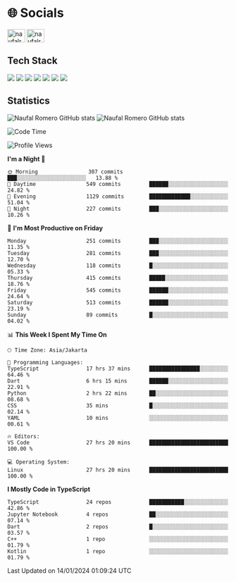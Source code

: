 <h1 align="">🌐 Socials</h1>
<p align="left">
<a href="https://linkedin.com/in/naufal-romero-putra-pratama-9ab816177/" target="blank"><img align="center" src="https://raw.githubusercontent.com/rahuldkjain/github-profile-readme-generator/master/src/images/icons/Social/linked-in-alt.svg" alt="naufalromero" height="30" width="40" /></a>
<a href="https://instagram.com/naufalromero" target="blank"><img align="center" src="https://raw.githubusercontent.com/rahuldkjain/github-profile-readme-generator/master/src/images/icons/Social/instagram.svg" alt="naufalromero" height="30" width="40" /></a>
</p>


<h2 align="">Tech Stack</h2>
<div align="">
  <img src="https://img.shields.io/badge/next.js-000000?style=for-the-badge&logo=nextdotjs&logoColor=white"/>
 <img src="https://img.shields.io/badge/typescript-%23007ACC.svg?style=for-the-badge&logo=typescript&logoColor=white"/>
 <img src="https://img.shields.io/badge/react-%2320232a.svg?style=for-the-badge&logo=react&logoColor=%2361DAFB"/>
 <img src="https://img.shields.io/badge/tailwindcss-%2338B2AC.svg?style=for-the-badge&logo=tailwind-css&logoColor=white"/>
 <img src="https://img.shields.io/badge/Prisma-3982CE?style=for-the-badge&logo=Prisma&logoColor=white"/>
 <img src="https://img.shields.io/badge/javascript-%23323330.svg?style=for-the-badge&logo=javascript&logoColor=%23F7DF1E"/>
 <img src="https://img.shields.io/badge/java-%23ED8B00.svg?style=for-the-badge&logo=openjdk&logoColor=white"/>
</div>


<h2 align="">Statistics</h2>
<div align="">
<img src="https://github-readme-stats-xi-nine-74.vercel.app/api?username=romves&show_icons=true&theme=tokyonight&include_all_commits=true&count_private=true" alt="Naufal Romero GitHub stats"/>
<img src="https://github-readme-stats-xi-nine-74.vercel.app/api/top-langs/?username=romves&theme=tokyonight&hide_border=false&include_all_commits=true&count_private=true&layout=compact" alt="Naufal Romero GitHub stats"/>
</div>

<!--START_SECTION:waka-->
![Code Time](http://img.shields.io/badge/Code%20Time-671%20hrs%2041%20mins-blue)

![Profile Views](http://img.shields.io/badge/Profile%20Views-3-blue)

**I'm a Night 🦉** 

```text
🌞 Morning                307 commits         ███░░░░░░░░░░░░░░░░░░░░░░   13.88 % 
🌆 Daytime                549 commits         ██████░░░░░░░░░░░░░░░░░░░   24.82 % 
🌃 Evening                1129 commits        █████████████░░░░░░░░░░░░   51.04 % 
🌙 Night                  227 commits         ███░░░░░░░░░░░░░░░░░░░░░░   10.26 % 
```
📅 **I'm Most Productive on Friday** 

```text
Monday                   251 commits         ███░░░░░░░░░░░░░░░░░░░░░░   11.35 % 
Tuesday                  281 commits         ███░░░░░░░░░░░░░░░░░░░░░░   12.70 % 
Wednesday                118 commits         █░░░░░░░░░░░░░░░░░░░░░░░░   05.33 % 
Thursday                 415 commits         █████░░░░░░░░░░░░░░░░░░░░   18.76 % 
Friday                   545 commits         ██████░░░░░░░░░░░░░░░░░░░   24.64 % 
Saturday                 513 commits         ██████░░░░░░░░░░░░░░░░░░░   23.19 % 
Sunday                   89 commits          █░░░░░░░░░░░░░░░░░░░░░░░░   04.02 % 
```


📊 **This Week I Spent My Time On** 

```text
🕑︎ Time Zone: Asia/Jakarta

💬 Programming Languages: 
TypeScript               17 hrs 37 mins      ████████████████░░░░░░░░░   64.46 % 
Dart                     6 hrs 15 mins       ██████░░░░░░░░░░░░░░░░░░░   22.91 % 
Python                   2 hrs 22 mins       ██░░░░░░░░░░░░░░░░░░░░░░░   08.68 % 
CSS                      35 mins             █░░░░░░░░░░░░░░░░░░░░░░░░   02.14 % 
YAML                     10 mins             ░░░░░░░░░░░░░░░░░░░░░░░░░   00.61 % 

🔥 Editors: 
VS Code                  27 hrs 20 mins      █████████████████████████   100.00 % 

💻 Operating System: 
Linux                    27 hrs 20 mins      █████████████████████████   100.00 % 
```

**I Mostly Code in TypeScript** 

```text
TypeScript               24 repos            ███████████░░░░░░░░░░░░░░   42.86 % 
Jupyter Notebook         4 repos             ██░░░░░░░░░░░░░░░░░░░░░░░   07.14 % 
Dart                     2 repos             █░░░░░░░░░░░░░░░░░░░░░░░░   03.57 % 
C++                      1 repo              ░░░░░░░░░░░░░░░░░░░░░░░░░   01.79 % 
Kotlin                   1 repo              ░░░░░░░░░░░░░░░░░░░░░░░░░   01.79 % 
```




 Last Updated on 14/01/2024 01:09:24 UTC
<!--END_SECTION:waka-->
